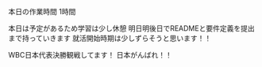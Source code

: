 本日の作業時間 1時間


本日は予定があるため学習は少し休憩
明日明後日でREADMEと要件定義を提出まで持っていきます
就活開始時期は少しずらそうと思います！！

WBC日本代表決勝観戦してます！
日本がんばれ！！
